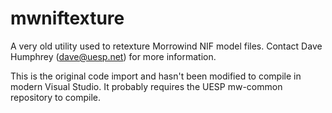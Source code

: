 # mwniftexture
A very old utility used to retexture Morrowind NIF model files. Contact Dave Humphrey (dave@uesp.net) for more information.

This is the original code import and hasn't been modified to compile in modern Visual Studio.
It probably requires the UESP mw-common repository to compile. 
